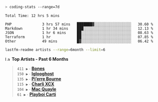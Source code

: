 ```zsh
> coding-stats --range=7d
```

<!--START_SECTION:waka-->

```text
Total Time: 12 hrs 5 mins

PHP              3 hrs 57 mins   ███████▓░░░░░░░░░░░░░░░░░   30.60 %
Markdown         1 hr 34 mins    ███░░░░░░░░░░░░░░░░░░░░░░   12.13 %
JSON             1 hr 6 mins     ██░░░░░░░░░░░░░░░░░░░░░░░   08.63 %
Terraform        1 hr            ██░░░░░░░░░░░░░░░░░░░░░░░   07.85 %
Other            49 mins         █▓░░░░░░░░░░░░░░░░░░░░░░░   06.42 %
```

<!--END_SECTION:waka-->

```zsh
lastfm-readme artists --range=6month --limit=6
```

<!--START_LASTFM_ARTISTS:{"period": "6month", "rows": 6}-->
<a href="https://last.fm" target="_blank"><img src="https://user-images.githubusercontent.com/17434202/215290617-e793598d-d7c9-428f-9975-156db1ba89cc.svg" alt="Last.fm Logo" width="18" height="13"/></a> **Top Artists - Past 6 Months**

> `411 ▶️` ∙ **[Bones](https://www.last.fm/music/Bones)**<br/>
> `150 ▶️` ∙ **[Iglooghost](https://www.last.fm/music/Iglooghost)**<br/>
> `135 ▶️` ∙ **[Pi’erre Bourne](https://www.last.fm/music/Pi%E2%80%99erre+Bourne)**<br/>
> `115 ▶️` ∙ **[Charli XCX](https://www.last.fm/music/Charli+XCX)**<br/>
> `104 ▶️` ∙ **[Mac Quayle](https://www.last.fm/music/Mac+Quayle)**<br/>
> `61 ▶️` ∙ **[Playboi Carti](https://www.last.fm/music/Playboi+Carti)**<br/>
<!--END_LASTFM_ARTISTS-->
